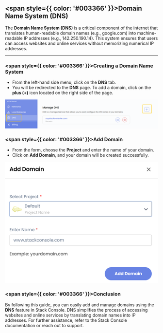 ## <span style={{ color: '#003366' }}>Domain Name System (DNS)</span>

The **Domain Name System (DNS)** is a critical component of the internet that translates human-readable domain names (e.g., google.com) into machine-readable IP addresses (e.g., 142.250.190.14). This system ensures that users can access websites and online services without memorizing numerical IP addresses.

----

### <span style={{ color: '#003366' }}>Creating a Domain Name System</span>

- From the left-hand side menu, click on the **DNS** tab.
- You will be redirected to the **DNS** page. To add a domain, click on the **plus (+)** icon located on the right side of the page.

![DNS Page](images/dns_1.png)

### <span style={{ color: '#003366' }}>Add Domain</span>

- From the form, choose the **Project** and enter the name of your domain.
- Click on **Add Domain**, and your domain will be created successfully.

![Add Domain](images/dns_2.png)

### <span style={{ color: '#003366' }}>Conclusion</span>

By following this guide, you can easily add and manage domains using the **DNS** feature in Stack Console. DNS simplifies the process of accessing websites and online services by translating domain names into IP addresses. For further assistance, refer to the Stack Console documentation or reach out to support.
